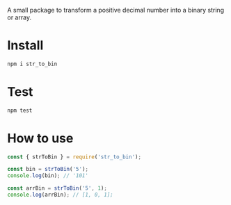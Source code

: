 A small package to transform a positive decimal number into a binary string or array.

# Install
```bash
npm i str_to_bin
```

# Test
```bash
npm test
```

# How to use
```javascript
const { strToBin } = require('str_to_bin');

const bin = strToBin('5');
console.log(bin); // '101'

const arrBin = strToBin('5', 1);
console.log(arrBin); // [1, 0, 1];
```